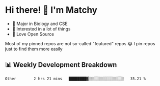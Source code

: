 # Hi there! 👋 I'm Matchy

- 🧬 Major in Biology and CSE
- 🎈 Interested in a lot of things
- 💜 Love Open Source

Most of my pinned repos are not so-called "featured" repos 😂 I pin repos just to find them more easily

## 📊 Weekly Development Breakdown

<!--START_SECTION:waka-->

```text
Other        2 hrs 21 mins   ████████▓░░░░░░░░░░░░░░░░   35.21 %
```

<!--END_SECTION:waka-->

